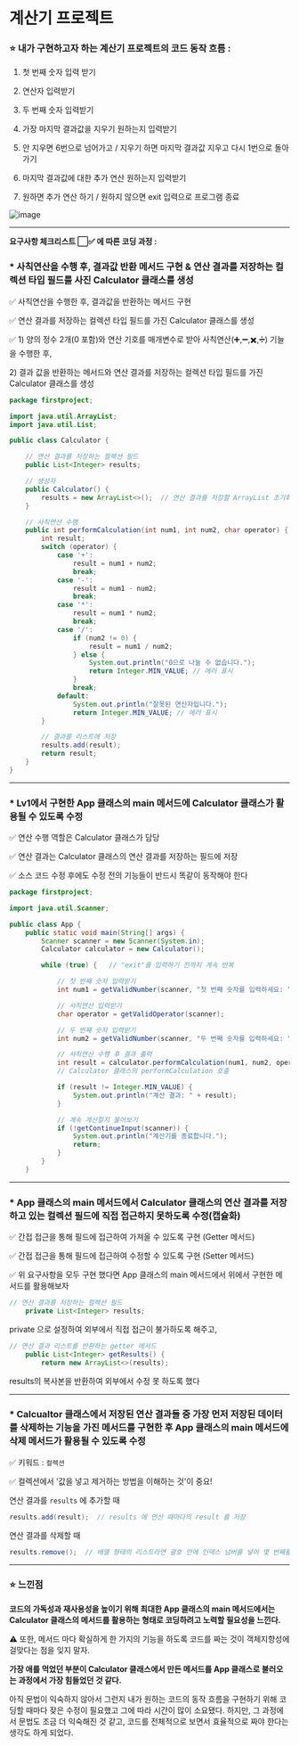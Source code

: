 # 계산기 프로젝트

### ⭐ 내가 구현하고자 하는 계산기 프로젝트의 코드 동작 흐름 :

1. 첫 번째 숫자 입력 받기

2. 연산자 입력받기

3. 두 번째 숫자 입력받기

4. 가장 마지막 결과값을 지우기 원하는지 입력받기

5. 안 지우면 6번으로 넘어가고 / 지우기 하면 마지막 결과값 지우고 다시 1번으로 돌아가기

6. 마지막 결과값에 대한 추가 연산 원하는지 입력받기

7. 원하면 추가 연산 하기 / 원하지 않으면 exit 입력으로 프로그램 종료

![image](https://github.com/user-attachments/assets/3c65c00f-961b-4003-97f5-1b5cc1c056dc)

-----

**요구사항 체크리스트 ⬜✅ 에 따른 코딩 과정 :**

### * 사칙연산을 수행 후, 결과값 반환 메서드 구현 & 연산 결과를 저장하는 컬렉션 타입 필드를 사진 Calculator 클래스를 생성
  
  ✅ 사칙연산을 수행한 후, 결과값을 반환하는 메서드 구현
  
  ✅ 연산 결과를 저장하는 컬렉션 타입 필드를 가진 Calculator 클래스를 생성
  
  ✅ 1) 양의 정수 2개(0 포함)와 연산 기호를 매개변수로 받아 사칙연산(➕,➖,✖️,➗) 기늘을 수행한 후,
 
  2\) 결과 값을 반환하는 메서드와 연산 결과를 저장하는 컬렉션 타입 필드를 가진 Calculator 클래스를 생성

```java
package firstproject;

import java.util.ArrayList;
import java.util.List;

public class Calculator {

    // 연산 결과를 저장하는 컬렉션 필드
    public List<Integer> results;

    // 생성자
    public Calculator() {
        results = new ArrayList<>();  // 연산 결과를 저장할 ArrayList 초기화
    }

    // 사칙연산 수행
    public int performCalculation(int num1, int num2, char operator) {
        int result;
        switch (operator) {
            case '+':
                result = num1 + num2;
                break;
            case '-':
                result = num1 - num2;
                break;
            case '*':
                result = num1 * num2;
                break;
            case '/':
                if (num2 != 0) {
                    result = num1 / num2;
                } else {
                    System.out.println("0으로 나눌 수 없습니다.");
                    return Integer.MIN_VALUE; // 에러 표시
                }
                break;
            default:
                System.out.println("잘못된 연산자입니다.");
                return Integer.MIN_VALUE; // 에러 표시
        }

        // 결과를 리스트에 저장
        results.add(result);
        return result;
    }
}

```

-----

### * Lv1에서 구현한 App 클래스의 main 메서드에 Calculator 클래스가 활용될 수 있도록 수정

  ✅ 연산 수행 역할은 Calculator 클래스가 담당
  
  ✅ 연산 결과는 Calculator 클래스의 연산 결과를 저장하는 필드에 저장
  
  ✅ 소스 코드 수정 후에도 수정 전의 기능들이 반드시 똑같이 동작해야 한다

```java
package firstproject;

import java.util.Scanner;

public class App {
    public static void main(String[] args) {
        Scanner scanner = new Scanner(System.in);
        Calculator calculator = new Calculator();

        while (true) {   // "exit"를 입력하기 전까지 계속 반복

            // 첫 번째 숫자 입력받기
            int num1 = getValidNumber(scanner, "첫 번째 숫자를 입력하세요: ");

            // 사칙연산 입력받기
            char operator = getValidOperator(scanner);

            // 두 번째 숫자 입력받기
            int num2 = getValidNumber(scanner, "두 번째 숫자를 입력하세요: ");

            // 사칙연산 수행 후 결과 출력
            int result = calculator.performCalculation(num1, num2, operator);
            // Calculator 클래스의 performCalculation 호출

            if (result != Integer.MIN_VALUE) {
                System.out.println("계산 결과: " + result);
            }

            // 계속 계산할지 물어보기
            if (!getContinueInput(scanner)) {
                System.out.println("계산기를 종료합니다.");
                return;
            }
        }
    }
```

-----

### * App 클래스의 main 메서드에서 Calculator 클래스의 연산 결과를 저장하고 있는 컬렉션 필드에 직접 접근하지 못하도록 수정(캡슐화)

  ✅ 간접 접근을 통해 필드에 접근하여 가져올 수 있도록 구현 (Getter 메서드)
  
  ✅ 간접 접근을 통해 필드에 접근하여 수정할 수 있도록 구현 (Setter 메서드)
  
  ✅ 위 요구사항을 모두 구현 했다면 App 클래스의 main 메서드에서 위에서 구현한 메서드를 활용해보자

```java
// 연산 결과를 저장하는 컬렉션 필드
    private List<Integer> results;
```

private 으로 설정하여 외부에서 직접 접근이 불가하도록 해주고,

```java
// 연산 결과 리스트를 반환하는 getter 메서드
    public List<Integer> getResults() {
        return new ArrayList<>(results);
```

results의 복사본을 반환하여 외부에서 수정 못 하도록 했다

-----

### * Calcualtor 클래스에서 저장된 연산 결과들 중 가장 먼저 저장된 데이터를 삭제하는 기능을 가진 메서드를 구현한 후 App 클래스의 main 메서드에 삭제 메서드가 활용될 수 있도록 수정

  ✅ 키워드 : `컬렉션`
  
  ✅ 컬렉션에서 '값을 넣고 제거하는 방법을 이해하는 것'이 중요!

연산 결과를 `results` 에 추가할 때

```java
results.add(result);  // results 에 연산 때마다의 result 를 저장
```

연산 결과를 삭제할 때

```java
results.remove();  // 배열 형태의 리스트라면 괄호 안에 인덱스 넘버를 넣어 몇 번째를 삭제할지 정할 수 있다
```

-----

### ⭐ 느낀점

**코드의 가독성과 재사용성을 높이기 위해 최대한 App 클래스의 main 메서드에서는 Calculator 클래스의 메서드를 활용하는 형태로 코딩하려고 노력할 필요성을 느낀다.**

⚠️ 또한, 메서드 마다 확실하게 한 가지의 기능을 하도록 코드를 짜는 것이 객체지향성에 걸맞다는 점을 잊지 말자.

**가장 애를 먹었던 부분이 Calculator 클래스에서 만든 메서드를 App 클래스로 불러오는 과정에서 가장 힘들었던 것 같다.**

아직 문법이 익숙하지 않아서 그런지 내가 원하는 코드의 동작 흐름을 구현하기 위해 코딩할 때마다 잦은 수정이 필요했고 그에 따라 시간이 많이 소요됐다. 하지만, 그 과정에서 문법도 조금 더 익숙해진 것 같고, 코드를 전체적으로 보면서 효율적으로 짜야 한다는 생각도 하게 되었다.
